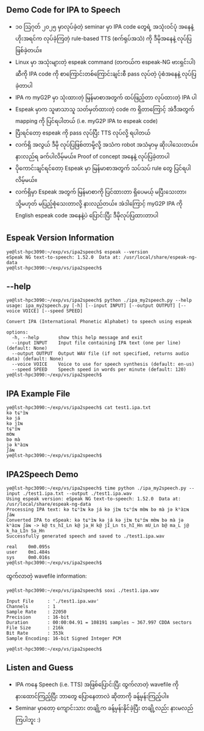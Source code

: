 ## Demo Code for IPA to Speech

- ၁၀ ဩဂုတ် ၂၀၂၅ မှာလုပ်ခဲ့တဲ့ seminar မှာ IPA code တွေရဲ့ အသုံးဝင်ပုံ အနေနဲ့ ဟိုးအရင်က လုပ်ခဲ့ကြတဲ့ rule-based TTS (စက်ရုပ်အသံ) ကို ဒီမိုအနေနဲ့ လုပ်ပြဖြစ်ခဲ့တယ်။
- Linux မှာ အသုံးများတဲ့ espeak command (တကယ်က espeak-NG ဗားရှင်းပါ) ဆီကို IPA code ကို စာကြောင်းတစ်ကြောင်းချင်းစီ pass လုပ်တဲ့ ပုံစံအနေနဲ့ လုပ်ပြခဲ့တာပါ
- IPA က myG2P မှာ သုံးထားတဲ့ မြန်မာစာအတွက် ထပ်ဖြည့်တာ လုပ်ထားတဲ့ IPA ပါ
- Espeak မှာက သူဖာသာသူ သတ်မှတ်ထားတဲ့ code က ရှိတာကြောင့် အဲဒီအတွက် mapping ကို ပြင်ရပါတယ် (i.e. myG2P IPA to espeak code)
- ပြီးရင်တော့ espeak ကို pass လုပ်ပြီး TTS လုပ်လို့ ရပါတယ်
- လက်ရှိ အလွယ် ဒီမို လုပ်ပြဖြစ်တာမို့လို့ အသံက robot အသံမှာမှ ဆိုးပါသေးတယ်။ နားလည်ရ ခက်ပါလိမ့်မယ်။ Proof of concept အနေနဲ့ လုပ်ပြခဲ့တာပါ
- ပိုကောင်းချင်ရင်တော့ Espeak မှာ မြန်မာစာအတွက် သပ်သပ် rule တွေ ပြင်ရပါလိမ့်မယ်။
- လက်ရှိမှာ Espeak အတွက် မြန်မာစာကို ပြင်ထားတာ ရှိပေမယ့် မပြီးသေးတာ၊ သို့မဟုတ် မပြည့်စုံသေးတာလို့ နားလည်တယ်။ အဲဒါကြောင့် myG2P IPA ကို English espeak code အနေနဲ့ပဲ ပြောင်းပြီး ဒီမိုလုပ်ပြထားတာပါ

## Espeak Version Information

```
ye@lst-hpc3090:~/exp/vs/ipa2speech$ espeak --version
eSpeak NG text-to-speech: 1.52.0  Data at: /usr/local/share/espeak-ng-data
ye@lst-hpc3090:~/exp/vs/ipa2speech$
```

## --help 

```
ye@lst-hpc3090:~/exp/vs/ipa2speech$ python ./ipa_my2speech.py --help
usage: ipa_my2speech.py [-h] [--input INPUT] [--output OUTPUT] [--voice VOICE] [--speed SPEED]

Convert IPA (International Phonetic Alphabet) to speech using espeak

options:
  -h, --help       show this help message and exit
  --input INPUT    Input file containing IPA text (one per line) (default: None)
  --output OUTPUT  Output WAV file (if not specified, returns audio data) (default: None)
  --voice VOICE    Voice to use for speech synthesis (default: en-us)
  --speed SPEED    Speech speed in words per minute (default: 120)
ye@lst-hpc3090:~/exp/vs/ipa2speech$
```

## IPA Example File  

```
ye@lst-hpc3090:~/exp/vs/ipa2speech$ cat test1.ipa.txt
kə tɕʰɪ̀ɴ
kə já
kə jɪ̀ɴ
tɕʰɪ́ɴ
mʊ̀ɴ
bə mà
jə kʰàɪɴ
ʃáɴ
ye@lst-hpc3090:~/exp/vs/ipa2speech$
```

## IPA2Speech Demo

```
ye@lst-hpc3090:~/exp/vs/ipa2speech$ time python ./ipa_my2speech.py --input ./test1.ipa.txt --output ./test1.ipa.wav
Using espeak version: eSpeak NG text-to-speech: 1.52.0  Data at: /usr/local/share/espeak-ng-data
Processing IPA text: kə tɕʰɪ̀ɴ kə já kə jɪ̀ɴ tɕʰɪ́ɴ mʊ̀ɴ bə mà jə kʰàɪɴ ʃáɴ
Converted IPA to eSpeak: kə tɕʰɪ̀ɴ kə já kə jɪ̀ɴ tɕʰɪ́ɴ mʊ̀ɴ bə mà jə kʰàɪɴ ʃáɴ -> k@ ts_hI_Ln k@ ja_H k@ jI_Ln ts_hI_Hn mU_Ln b@ ma_L j@ k_ha_LIn Sa_Hn
Successfully generated speech and saved to ./test1.ipa.wav

real    0m0.095s
user    0m1.484s
sys     0m0.016s
ye@lst-hpc3090:~/exp/vs/ipa2speech$
```

ထွက်လာတဲ့ wavefile information:  

```
ye@lst-hpc3090:~/exp/vs/ipa2speech$ soxi ./test1.ipa.wav

Input File     : './test1.ipa.wav'
Channels       : 1
Sample Rate    : 22050
Precision      : 16-bit
Duration       : 00:00:04.91 = 108191 samples ~ 367.997 CDDA sectors
File Size      : 216k
Bit Rate       : 353k
Sample Encoding: 16-bit Signed Integer PCM

ye@lst-hpc3090:~/exp/vs/ipa2speech$
```

## Listen and Guess

- IPA ကနေ Speech (i.e. TTS) အဖြစ်ပြောင်းပြီး ထွက်လာတဲ့ wavefile ကို နားထောင်ကြည့်ပြီး ဘာတွေ ပြောနေတာလဲ ဆိုတာကို ခန့်မှန်းကြည့်ပါ။  
- Seminar မှာတော့ ကျောင်းသား တချို့က ခန့်မှန်းနိုင်ခဲ့ပြီး တချို့လည်း နားမလည်ကြပါဘူး :)
